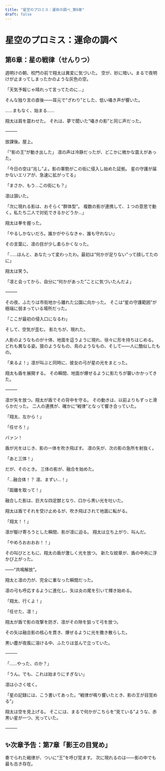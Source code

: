 ```yaml
---
title: "星空のプロミス：運命の調べ_第6章"
draft: false
---
```


# 星空のプロミス：運命の調べ

## 第6章：星の戦律（せんりつ）

週明けの朝、校門の前で翔太は異変に気づいた。 空が、妙に暗い。まるで夜明けが止まってしまったかのような灰色の空。

「天気予報じゃ晴れって言ってたのに…」

そんな独り言の直後――耳元で“ざわり”とした、低い囁き声が響いた。

……まもなく、始まる……

翔太は肩を震わせた。 それは、夢で聞いた“囁きの影”と同じ声だった。

⸻

放課後。屋上。

「“影の王”が動き出した」 凛の声は冷静だったが、どこかに微かな震えがあった。

「今日の空は“兆し”よ。影の軍勢がこの街に侵入し始めた証拠。 星の守護が届かないエリアが、急速に拡がってる」

「まさか、もう…この街にも？」

凛は頷いた。

「次に現れる影は、おそらく“群体型”。 複数の影が連携して、１つの意思で動く。私たち二人で対処できるかどうか…」

翔太は拳を握った。

「やるしかないだろ。誰かがやらなきゃ、誰も守れない」

その言葉に、凛の目が少し柔らかくなった。

「……ほんと、あなたって変わったわ。最初は“何かが足りない”って顔してたのに」

翔太は笑う。

「凛と会ってから、自分に“何かがあった”ことに気づいたんだよ」

⸻

その夜、ふたりは市街地から離れた公園に向かった。 そこは“星の守護範囲”が極端に弱まっている場所だった。

「ここが最初の侵入口になるわ」

そして、空気が歪む。 影たちが、現れた。

人影のようなものが十体、地面を這うように現れ、徐々に形を持ちはじめる。 どれも異なる姿。狼のようなもの、鳥のようなもの、そして――人に酷似したもの。

「来るよ！」凛が叫ぶと同時に、彼女の弓が星の光をまとった。

翔太も盾を展開する。 その瞬間、地面が爆ぜるように影たちが襲いかかってきた。

⸻

凛が矢を放つ。翔太が盾でその背中を守る。 その動きは、以前よりもずっと滑らかだった。 二人の連携が、確かに“戦律”となって響き合っていた。

「翔太、左から！」

「任せろ！」

バァン！

盾が光をはじき、影の一体を吹き飛ばす。 凛の矢が、次の影の急所を射抜く。

「あと三体！」

だが、そのとき。 三体の影が、融合を始めた。

「…融合体！？ 凛、まずい…！」

「距離を取って！」

融合した影は、巨大な四足獣となり、口から黒い光を吐いた。

翔太は盾でそれを受け止めるが、吹き飛ばされて地面に転がる。

「翔太！！」

凛が駆け寄ろうとした瞬間、影が凛に迫る。 翔太は立ち上がり、叫んだ。

「やめろおおおお！！」

その叫びとともに、翔太の盾が激しく光を放つ。 新たな紋章が、盾の中央に浮かび上がった。

――“共鳴解放”。

翔太と凛の力が、完全に重なった瞬間だった。

凛の弓も呼応するように進化し、矢は炎の尾を引いて輝き始める。

「翔太、行くよ！」

「任せた、凛！」

翔太が盾で影の攻撃を防ぎ、凛がその隙を狙って弓を放つ。

その矢は融合影の核心を貫き、爆ぜるように光を撒き散らした。

黒い塵が夜風に溶ける中、ふたりは並んで立っていた。

⸻

「……やった、のか？」

「うん。でも、これは始まりにすぎない」

凛は小さく呟く。

「星の記録には、こう書いてあった。“戦律が鳴り響いたとき、影の王が目覚める”」

翔太は空を見上げる。 そこには、まるで何かがこちらを“見ている”ような、赤黒い星が一つ、光っていた。

⸻

## ✨次章予告：第7章「影王の目覚め」

奏でられた戦律が、ついに“王”を呼び覚ます。 次に現れるのは――影の中でも最も古き存在。
